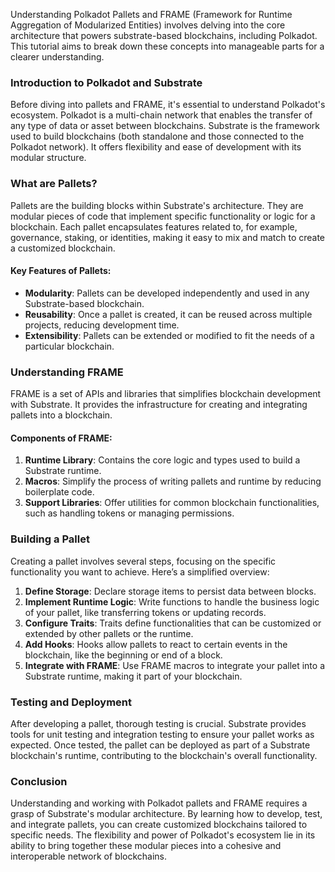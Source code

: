 Understanding Polkadot Pallets and FRAME (Framework for Runtime Aggregation of Modularized Entities) involves delving into the core architecture that powers substrate-based blockchains, including Polkadot. This tutorial aims to break down these concepts into manageable parts for a clearer understanding.

### Introduction to Polkadot and Substrate

Before diving into pallets and FRAME, it's essential to understand Polkadot's ecosystem. Polkadot is a multi-chain network that enables the transfer of any type of data or asset between blockchains. Substrate is the framework used to build blockchains (both standalone and those connected to the Polkadot network). It offers flexibility and ease of development with its modular structure.

### What are Pallets?

Pallets are the building blocks within Substrate's architecture. They are modular pieces of code that implement specific functionality or logic for a blockchain. Each pallet encapsulates features related to, for example, governance, staking, or identities, making it easy to mix and match to create a customized blockchain.

#### Key Features of Pallets:

- **Modularity**: Pallets can be developed independently and used in any Substrate-based blockchain.
- **Reusability**: Once a pallet is created, it can be reused across multiple projects, reducing development time.
- **Extensibility**: Pallets can be extended or modified to fit the needs of a particular blockchain.

### Understanding FRAME

FRAME is a set of APIs and libraries that simplifies blockchain development with Substrate. It provides the infrastructure for creating and integrating pallets into a blockchain.

#### Components of FRAME:

1. **Runtime Library**: Contains the core logic and types used to build a Substrate runtime.
2. **Macros**: Simplify the process of writing pallets and runtime by reducing boilerplate code.
3. **Support Libraries**: Offer utilities for common blockchain functionalities, such as handling tokens or managing permissions.

### Building a Pallet

Creating a pallet involves several steps, focusing on the specific functionality you want to achieve. Here’s a simplified overview:

1. **Define Storage**: Declare storage items to persist data between blocks.
2. **Implement Runtime Logic**: Write functions to handle the business logic of your pallet, like transferring tokens or updating records.
3. **Configure Traits**: Traits define functionalities that can be customized or extended by other pallets or the runtime.
4. **Add Hooks**: Hooks allow pallets to react to certain events in the blockchain, like the beginning or end of a block.
5. **Integrate with FRAME**: Use FRAME macros to integrate your pallet into a Substrate runtime, making it part of your blockchain.

### Testing and Deployment

After developing a pallet, thorough testing is crucial. Substrate provides tools for unit testing and integration testing to ensure your pallet works as expected. Once tested, the pallet can be deployed as part of a Substrate blockchain's runtime, contributing to the blockchain's overall functionality.

### Conclusion

Understanding and working with Polkadot pallets and FRAME requires a grasp of Substrate's modular architecture. By learning how to develop, test, and integrate pallets, you can create customized blockchains tailored to specific needs. The flexibility and power of Polkadot's ecosystem lie in its ability to bring together these modular pieces into a cohesive and interoperable network of blockchains.